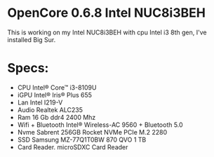 # OpenCore 0.6.8 Intel NUC8i3BEH
 This is working on my Intel NUC8i3BEH with cpu Intel i3 8th gen, I've installed Big Sur.


# Specs: 
* CPU	Intel® Core™ i3-8109U
* iGPU	Intel® Iris® Plus 655
* Lan	Intel I219-V
* Audio	Realtek ALC235
* Ram	16 Gb ddr4 2400 Mhz
* Wifi + Bluetooth	Intel® Wireless-AC 9560 + Bluetooth 5.0
* Nvme	Sabrent 256GB Rocket NVMe PCIe M.2 2280
* SSD	Samsung MZ-77Q1T0BW 870 QVO 1 TB
* Card Reader.	microSDXC Card Reader


